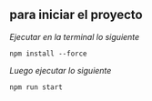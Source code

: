 ## para iniciar el proyecto
*Ejecutar en la terminal lo siguiente*

```
npm install --force
```
*Luego ejecutar lo siguiente*
```
npm run start
```
